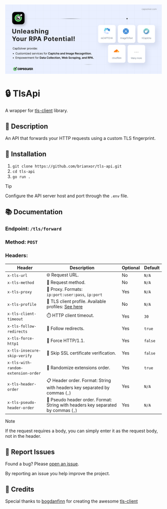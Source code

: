 [![CapSolver](assets/CapSolver.png)](https://www.capsolver.com/?utm_source=github&utm_medium=repo&utm_campaign=scraping&utm_term=tls-api)

# 🔒 TlsApi

A wrapper for [tls-client](https://github.com/bogdanfinn/tls-client) library.

## 📝 Description

An API that forwards your HTTP requests using a custom TLS fingerprint.

## 🚀 Installation

1. `git clone https://github.com/brianxor/tls-api.git`
2. `cd tls-api`
3. `go run .`

> [!TIP]
> Configure the API server host and port through the `.env` file.

## 📚 Documentation

### Endpoint: `/tls/forward`

### Method: `POST`

### Headers:

| Header                              | Description                                                                                                                                                            | Optional | Default |
|-------------------------------------|------------------------------------------------------------------------------------------------------------------------------------------------------------------------|----------|---------|
| `x-tls-url`                         | 🌐 Request URL.                                                                                                                                                        | No       | `N/A`   |
| `x-tls-method`                      | 📮 Request method.                                                                                                                                                     | No       | `N/A`   |
| `x-tls-proxy`                       | 🔄 Proxy. Formats: `ip:port:user:pass`, `ip:port`                                                                                                                      | Yes      | `N/A`   |
| `x-tls-profile`                     | 👤 TLS client profile. Available profiles: [See here](https://github.com/bogdanfinn/tls-client/blob/18abae60034c6d510a17b62c936efafdf53ebb80/profiles/profiles.go#L10) | No       | `N/A`   |
| `x-tls-client-timeout`              | ⏱️ HTTP client timeout.                                                                                                                                                | Yes      | `30`    |
| `x-tls-follow-redirects`            | 🔀 Follow redirects.                                                                                                                                                   | Yes      | `true`  |
| `x-tls-force-http1`                 | 🔌 Force HTTP/1.1.                                                                                                                                                     | Yes      | `false` |
| `x-tls-insecure-skip-verify`        | 🚫 Skip SSL certificate verification.                                                                                                                                  | Yes      | `false` |
| `x-tls-with-random-extension-order` | 🎲 Randomize extensions order.                                                                                                                                         | Yes      | `true`  |
| `x-tls-header-order`                | 📋 Header order. Format: String with headers key separated by commas (`,`)                                                                                             | Yes      | `N/A`   |
| `x-tls-pseudo-header-order`         | 📑 Pseudo header order. Format: String with headers key separated by commas (`,`)                                                                                      | Yes      | `N/A`   |

> [!NOTE]
> If the request requires a body, you can simply enter it as the request body, not in the header.

## 🐛 Report Issues

Found a bug? Please [open an issue](https://github.com/brianxor/tls-api/issues).


By reporting an issue you help improve the project.

## 🙏 Credits

Special thanks to [bogdanfinn](https://github.com/bogdanfinn/) for creating the awesome [tls-client](https://github.com/bogdanfinn/tls-client)
